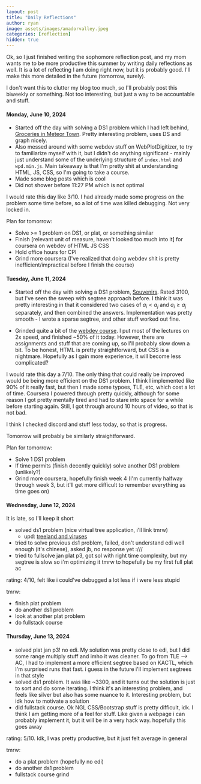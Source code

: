 ```yaml
---
layout: post
title: "Daily Reflections"
author: ryan
image: assets/images/amadorvalley.jpeg
categories: [reflection]
hidden: true
---
```


Ok, so I just finished writing the sophomore reflection post, and my mom wants me to be more productive this summer by writing daily reflections as well. It is a lot of reflecting I am doing right now, but it is probably good. I'll make this more detailed in the future (tomorrow, surely).

I don't want this to clutter my blog too much, so I'll probably post this biweekly or something. Not too interesting, but just a way to be accountable and stuff.

#### Monday, June 10, 2024

- Started off the day with solving a DS1 problem which I had left behind, [Groceries in Meteor Town](https://codeforces.com/problemset/problem/1628/E). Pretty interesting problem, uses DS and graph nicely. 
- Also messed around with some webdev stuff on WebPlotDigitizer, to try to familiarize myself with it, but I didn't do anything significant - mainly just understand some of the underlying structure of `index.html` and `wpd.min.js`. Main takeaway is that I'm pretty shit at understanding HTML, JS, CSS, so I'm going to take a course.
- Made some blog posts which is cool
- Did not shower before 11:27 PM which is not optimal

I would rate this day like 3/10. I had already made some progress on the problem some time before, so a lot of time was killed debugging. Not very locked in.

Plan for tomorrow: 
- Solve >= 1 problem on DS1, or plat, or something similar
- Finish [relevant unit of measure, haven't looked too much into it] for coursera on webdev of HTML JS CSS
- Hold office hours for CPI
- Grind more coursera (I've realized that doing webdev shit is pretty inefficient/impractical before I finish the course)

#### Tuesday, June 11, 2024
- Started off the day with solving a DS1 problem, [Souvenirs](https://codeforces.com/gym/450135/problem/V). Rated 3100, but I've seen the sweep with segtree approach before. I think it was pretty interesting in that it considered two cases of $a_i < a_j$ and $a_i \geq a_j$ separately, and then combined the answers. Implementation was pretty smooth - I wrote a sparse segtree, and other stuff worked out fine.

- Grinded quite a bit of the [webdev course](https://www.coursera.org/learn/html-css-javascript-for-web-developers/home/welcome). I put most of the lectures on 2x speed, and finished ~50% of it today. However, there are assignments and stuff that are coming up, so I'll probably slow down a bit. To be honest, HTML is pretty straightforward, but CSS is a nightmare. Hopefully as I gain more experience, it will become less complicated?

I would rate this day a 7/10. The only thing that could really be improved would be being more efficient on the DS1 problem. I think I implemented like 90% of it really fast, but then I made some typoes, TLE, etc, which cost a lot of time. Coursera I powered through pretty quickly, although for some reason I got pretty mentally tired and had to stare into space for a while before starting again. Still, I got through around 10 hours of video, so that is not bad.

I think I checked discord and stuff less today, so that is progress.

Tomorrow will probably be similarly straightforward.

Plan for tomorrow:
- Solve 1 DS1 problem
- If time permits (finish decently quickly) solve another DS1 problem (unlikely?)
- Grind more coursera, hopefully finish week 4 (I'm currently halfway through week 3, but it'll get more difficult to remember everything as time goes on)

#### Wednesday, June 12, 2024
It is late, so I'll keep it short
- solved ds1 problem (nice virtual tree application, i'll link tmrw)
    - upd: [treeland and viruses](https://codeforces.com/gym/450135/problem/X)
- tried to solve previous ds1 problem, failed, don't understand edi well enough (it's chinese), asked jb, no response yet \:///
- tried to fullsolve jan plat p3, got sol with right time complexity, but my segtree is slow so i'm optimizing it tmrw to hopefully be my first full plat ac

rating: 4/10, felt like i could've debugged a lot less if i were less stupid

tmrw:
- finish plat problem
- do another ds1 problem
- look at another plat problem
- do fullstack course

#### Thursday, June 13, 2024
- solved plat jan p3! no edi. My solution was pretty close to edi, but I did some range multiply stuff and imho it was cleaner. To go from TLE --> AC, I had to implement a more efficient segtree based on KACTL, which I'm surprised runs that fast. i guess in the future i'll implement segtrees in that style
- solved ds1 problem. It was like ~3300, and it turns out the solution is just to sort and do some iterating. I think it's an interesting problem, and feels like silver but also has some nuance to it. Interesting problem, but idk how to motivate a solution
- did fullstack course. Ok NGL CSS/Bootstrap stuff is pretty difficult, idk. I think I am getting more of a feel for stuff. Like given a webpage i can probably implement it, but it will be in a very hack way. hopefully this goes away

rating: 5/10. Idk, I was pretty productive, but it just felt average in general

tmrw: 
- do a plat problem (hopefully no edi)
- do another ds1 problem
- fullstack course grind
